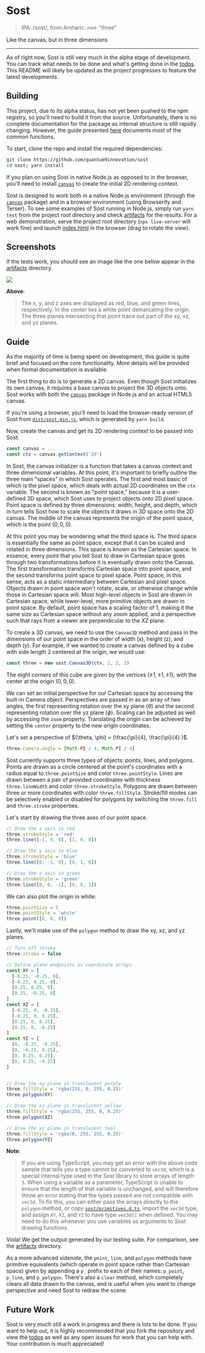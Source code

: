 # Sost

> IPA: /sost/, from Amharic: ሶስት "three"

Like the canvas, but in three dimensions

---

As of right now, Sost is still very much in the alpha stage of development.
You can track what needs to be done and what's getting done in the [todos](./TODOS.md).
This README will likely be updated as the project progresses to feature the latest developments.

## Building

This project, due to its alpha status, has not yet been pushed to the npm registry, so you'll need to build it from the source.
Unfortunately, there is no complete documentation for the package as internal structure is still rapidly changing.
However, the guide presented [here](#guide) documents most of the common functions.

To start, clone the repo and install the required dependencies:

```sh
git clone https://github.com/quantum9innovation/sost
cd sost; yarn install
```

If you plan on using Sost in native Node.js as opposed to in the browser, you'll need to install [`canvas`](https://www.npmjs.com/package/canvas) to create the initial 2D rendering context.

Sost is designed to work both in a native Node.js environment (through the [`canvas`](https://www.npmjs.com/package/canvas) package) and in a browser environment (using Browserify and Terser).
To see some examples of Sost running in Node.js, simply run `yarn test` from the project root directory and check [artifacts](./artifacts/) for the results.
For a web demonstration, serve the project root directory (`npx live-server` will work fine) and launch [index.html](./index.html) in the browser (drag to rotate the view).

## Screenshots

If the tests work, you should see an image like the one below appear in the [artifacts](./artifacts/) directory.

![](./artifacts/base.png)

**Above**:
> The x, y, and z axes are displayed as red, blue, and green lines, respectively. In the center lies a white point demarcating the origin. The three planes intersecting that point trace out part of the xy, xz, and yz planes.

## Guide

As the majority of time is being spent on development, this guide is quite brief and focused on the core functionality.
More details will be provided when formal documentation is available.

The first thing to do is to generate a 2D canvas. Even though Sost initializes its own canvas, it requires a base canvas to project the 3D objects onto. Sost works with both the [`canvas`](https://www.npmjs.com/package/canvas) package in Node.js and an actual HTML5 canvas.

If you're using a browser, you'll need to load the browser-ready version of Sost from [`dist/sost.min.js`](./dist/sost.min.js), which is generated by `yarn build`.

Now, create the canvas and get its 2D rendering context to be passed into Sost:

```js
const canvas = ...
const ctx = canvas.getContext('2d')
```

In Sost, the canvas initializer is a function that takes a canvas context and three dimensional variables.
At this point, it's important to briefly outline the three main "spaces" in which Sost operates.
The first and most basic of which is the pixel space, which deals with actual 2D coordinates on the `ctx` variable.
The second is known as "point space," because it is a user-defined 3D space, which Sost uses to project objects onto 2D pixel space.
Point space is defined by three dimensions: width, height, and depth, which in turn tells Sost how to scale the objects it draws in 3D space onto the 2D canvas.
The middle of the canvas represents the origin of the point space, which is the point $(0, 0, 0)$.

At this point you may be wondering what the third space is.
The third space is essentially the same as point space, except that it can be scaled and rotated in three dimensions.
This space is known as the Cartesian space.
In essence, every point that you tell Sost to draw in Cartesian space goes through two transformations before it is eventually drawn onto the Canvas. The first transformation transforms Cartesian space into point space, and the second transforms point space to pixel space.
Point space, in this sense, acts as a static intermediary between Cartesian and pixel space.
Objects drawn in point space won't rotate, scale, or otherwise change while those in Cartesian space will.
Most high-level objects in Sost are drawn in Cartesian space, while lower-level, more primitive objects are drawn in point space.
By default, point space has a scaling factor of 1, making it the same size as Cartesian space without any zoom applied, and a perspective such that rays from a viewer are perpendicular to the XZ plane.

To create a 3D canvas, we need to use the `Canvas3D` method and pass in the dimensions of our point space in the order of width (x), height (z), and depth (y).
For example, if we wanted to create a canvas defined by a cube with side length 2 centered at the origin, we would use:

```js
const three = new sost.Canvas3D(ctx, 2, 2, 2)
```

The eight corners of this cube are given by the vertices $(\pm 1, \pm 1, \pm 1)$, with the center at the origin $(0, 0, 0)$.

We can set an initial perspective for our Cartesian space by accessing the built-in Camera object.
Perspectives are passed in as an array of two angles, the first representing rotation over the xy plane ($\theta$) and the second representing rotation over the yz plane ($\phi$).
Scaling can be adjusted as well by accessing the `zoom` property.
Translating the origin can be achieved by setting the `center` property to the new origin coordinates.

Let's set a perspective of $(\theta, \phi) = (\frac{\pi}{4}, \frac{\pi}{4} )$.

```js
three.Camera.angle = [Math.PI / 4, Math.PI / 4]
```

Sost currently supports three types of objects: points, lines, and polygons.
Points are drawn as a circle centered at the point's coordinates with a radius equal to `three.pointSize` and color `three.pointStyle`.
Lines are drawn between a pair of provided coordinates with thickness `three.lineWidth` and color `three.strokeStyle`.
Polygons are drawn between three or more coordinates with color `three.fillStyle`.
Stroke/fill modes can be selectively enabled or disabled for polygons by switching the `three.fill` and `three.stroke` properties.

Let's start by drawing the three axes of our point space.

```js
// Draw the x axis in red
three.strokeStyle = 'red'
three.line([-1, 0, 0], [1, 0, 0])

// Draw the y axis in blue
three.strokeStyle = 'blue'
three.line([0, -1, 0], [0, 1, 0])

// Draw the z axis in green
three.strokeStyle = 'green'
three.line([0, 0, -1], [0, 0, 1])
```

We can also plot the origin in white:

```js
three.pointSize = 5
three.pointStyle = 'white'
three.point([0, 0, 0])
```

Lastly, we'll make use of the `polygon` method to draw the xy, xz, and yz planes.

```js
// Turn off stroke
three.stroke = false

// Define plane endpoints as coordinate arrays
const XY = [
  [-0.25, -0.25, 0], 
  [-0.25, 0.25, 0], 
  [0.25, 0.25, 0], 
  [0.25, -0.25, 0]
]
const XZ = [
  [-0.25, 0, -0.25], 
  [-0.25, 0, 0.25], 
  [0.25, 0, 0.25], 
  [0.25, 0, -0.25]
]
const YZ = [
  [0, -0.25, -0.25], 
  [0, -0.25, 0.25], 
  [0, 0.25, 0.25], 
  [0, 0.25, -0.25]
]


// Draw the xy plane in translucent purple
three.fillStyle = 'rgba(255, 0, 255, 0.25)'
three.polygon(XY)

// Draw the xz plane in translucent yellow
three.fillStyle = 'rgba(255, 255, 0, 0.25)'
three.polygon(XZ)

// Draw the yz plane in translucent teal
three.fillStyle = 'rgba(0, 255, 255, 0.25)'
three.polygon(YZ)
```

**Note**:
> If you are using TypeScript, you may get an error with the above code sample that tells you a type cannot be converted to `vec3d`, which is a special internal type used in the Sost library to store arrays of length `3`.
> When using a variable as a parameter, TypeScript is unable to ensure that the length of that variable is unchanged, and will therefore throw an error stating that the types passed are not compatible with `vec3d`.
> To fix this, you can either pass the arrays directly to the `polygon` method, or copy [`sost/primitives.d.ts`](./sost/primitives.d.ts), import the `vec3d` type, and assign `XY`, `XZ`, and `YZ` to have type `vec3d[]` when defined.
> You may need to do this whenever you use variables as arguments to Sost drawing functions.

Viola!
We get the output generated by our testing suite.
For comparison, see the [artifacts](./artifacts/base.png) directory.

As a more advanced sidenote, the `point`, `line`, and `polygon` methods have primitive equivalents (which operate in point space rather than Cartesian space) given by appending a `p_` prefix to each of their names: `p_point`, `p_line`, and `p_polygon`.
There's also a `clear` method, which completely clears all data drawn to the canvas, and is useful when you want to change perspective and need Sost to redraw the scene.

## Future Work

Sost is very much still a work in progress and there is lots to be done.
If you want to help out, it is highly recommended that you fork the repository and view the [todos](./TODOS.md) as well as any open issues for work that you can help with.
Your contribution is much appreciated!
